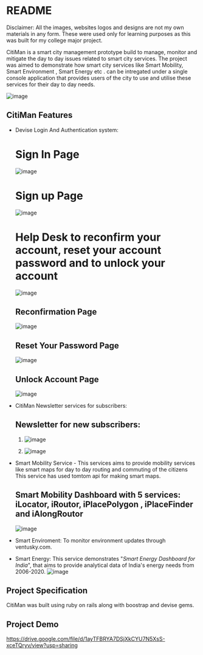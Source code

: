 # README

Disclaimer: All the images, websites logos and designs are not my own materials in any form. These were used only for learning purposes as this was built for my college major project.

CitiMan is a smart city management prototype build to manage, monitor and mitigate the day to day issues related to smart city services. The project was aimed to demonstrate how smart city services like Smart Mobility, Smart Environment , Smart Energy etc . can be intregated under a single console application that provides users of the city to use and utilise these services for their day to day needs.

![image](https://user-images.githubusercontent.com/98082102/174541362-22a9e4d0-6e50-4a0d-9d32-55a064d61271.png)


## CitiMan Features

* Devise Login And Authentication system:

  # Sign In Page
  ![image](https://user-images.githubusercontent.com/98082102/174541439-e6f5dc71-cf32-4719-9780-cf7a86c01c51.png)
  
  # Sign up Page
  ![image](https://user-images.githubusercontent.com/98082102/174541573-1bf5385d-4ee2-4378-ad81-cf2eafd3069c.png)
  
  # Help Desk to reconfirm your account, reset your account password and  to unlock your account
    
  ![image](https://user-images.githubusercontent.com/98082102/174541699-3266fcc5-8d17-439c-b58b-79ccedd5ad44.png)

     ## Reconfirmation Page
    
    ![image](https://user-images.githubusercontent.com/98082102/174541931-64005b93-17e5-43af-870c-304f518b488b.png)
  
     ## Reset Your Password Page
    
     ![image](https://user-images.githubusercontent.com/98082102/174542208-b6589237-c6f1-4abc-b541-a02d8977c2dd.png)
    
     ## Unlock Account Page

     ![image](https://user-images.githubusercontent.com/98082102/174542354-73f635e7-cf31-428b-ab45-9839743fda5c.png) 

  
* CitiMan Newsletter services for subscribers:
  ## Newsletter for new subscribers:
  
  1. ![image](https://user-images.githubusercontent.com/98082102/174543032-2e473c86-0992-4188-acf2-a04d5e071f08.png)
  
  2. ![image](https://user-images.githubusercontent.com/98082102/174543250-d3d3870f-f55f-4f66-9e9f-0915fcebb35e.png)


* Smart Mobility Service - This services aims to provide mobility services like smart maps for day to day routing and commuting of the citizens
  This service has used tomtom api for making smart maps.
  
  ## Smart Mobility Dashboard with 5 services: iLocator, iRoutor, iPlacePolygon , iPlaceFinder and iAlongRoutor
  
  ![image](https://user-images.githubusercontent.com/98082102/174543364-7cd8a435-78c2-4fa2-85be-73a072cd6c88.png)
  
  
  
 * Smart Enviroment: To monitor environment updates through ventusky.com.
 * Smart Energy: This service demonstrates "_Smart Energy Dashboard for India_", that aims to provide analytical data of India's energy needs from 2006-2020.
  ![image](https://user-images.githubusercontent.com/98082102/174544297-0eda68a8-65f0-44cd-8676-599a5c3fd499.png)
  


## Project Specification 
CitiMan was built using ruby on rails along with boostrap and devise gems.


## Project Demo
https://drive.google.com/file/d/1ayTFBRYA7DSjXkCYU7N5XsS-xceTQryv/view?usp=sharing
